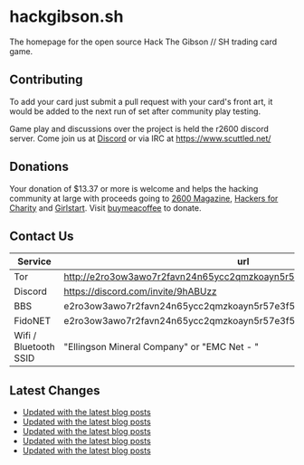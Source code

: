 # hackgibson.sh
The homepage for the open source Hack The Gibson // SH trading card game.


## Contributing

To add your card just submit a pull request with your card's front art, it would be added to the next run of set after community play testing.

Game play and discussions over the project is held the r2600 discord server. Come join us at [Discord](https://discord.com/invite/9hABUzz) or via IRC at https://www.scuttled.net/


## Donations

Your donation of $13.37 or more is welcome and helps the hacking community at large with proceeds going to [2600 Magazine](https://2600.com/), [Hackers for Charity](https://hackersforcharity.org) and [Girlstart](https://girlstart.org).  Visit [buymeacoffee](https://www.buymeacoffee.com/hackgibson.sh) to donate.


## Contact Us

Service | url
-|-
Tor | http://e2ro3ow3awo7r2favn24n65ycc2qmzkoayn5r57e3f56nvjwdcgg32ad.onion
Discord | https://discord.com/invite/9hABUzz
BBS | e2ro3ow3awo7r2favn24n65ycc2qmzkoayn5r57e3f56nvjwdcgg32ad.onion:23
FidoNET | e2ro3ow3awo7r2favn24n65ycc2qmzkoayn5r57e3f56nvjwdcgg32ad.onion:24554
Wifi / Bluetooth SSID | "Ellingson Mineral Company" or "EMC Net - <fidonet address>"

## Latest Changes
<!-- BLOG-POST-LIST:START -->
- [Updated with the latest blog posts](https://github.com/DFW2600/hackgibson.sh/commit/f6ebf193d0c6bf95492278f5cf237c6fc26f77ba)
- [Updated with the latest blog posts](https://github.com/DFW2600/hackgibson.sh/commit/45a69ff3a41a6d2009d1e814ff50d988d50bec4f)
- [Updated with the latest blog posts](https://github.com/DFW2600/hackgibson.sh/commit/a1bee3752658e17f38b7e6becd88eeb8049e59b6)
- [Updated with the latest blog posts](https://github.com/DFW2600/hackgibson.sh/commit/1862fa26162b42a55050efc4d97b8f907d48c4a6)
- [Updated with the latest blog posts](https://github.com/DFW2600/hackgibson.sh/commit/d94a14024932423c7b224a3b3cefdd2ad27a58ee)
<!-- BLOG-POST-LIST:END -->
